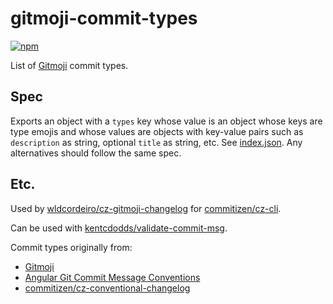 # gitmoji-commit-types

[![npm](https://img.shields.io/npm/v/gitmoji-commit-types.svg?maxAge=2592000)](https://www.npmjs.com/package/conventional-commit-types)

List of [Gitmoji](https://gitmoji.carloscuesta.me/) commit types.

## Spec

Exports an object with a `types` key whose value is an object whose keys are type emojis and whose values are objects with key-value pairs such as `description` as string, optional `title` as string, etc. See [index.json](index.json). Any alternatives should follow the same spec.

## Etc.

Used by [wldcordeiro/cz-gitmoji-changelog](https://github.com/wldcordeiro/cz-gitmoji-changelog) for [commitizen/cz-cli](https://github.com/commitizen/cz-cli).

Can be used with [kentcdodds/validate-commit-msg](https://github.com/kentcdodds/validate-commit-msg#types).

Commit types originally from:
* [Gitmoji](https://gitmoji.carloscuesta.me/)
* [Angular Git Commit Message Conventions](https://github.com/angular/angular/blob/master/CONTRIBUTING.md#type)
* [commitizen/cz-conventional-changelog](https://github.com/commitizen/cz-conventional-changelog)

